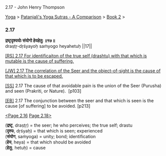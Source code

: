 2.17 - John Henry Thompson 

[Yoga](../../../yoga.md)‎ > ‎[Patanjali's Yoga Sutras - A Comparison](../../patanjani.md)‎ > ‎[Book 2](../book-2.md)‎ > ‎

### 2.17

**द्रष्टृदृश्ययोः संयोगो हेयहेतुः ॥१७॥**  
draṣṭṛ-dṛśyayoḥ saṁyogo heyahetuḥ ||17||  
  
  
[\[RS\] 2.17 For identificaiton of the true self (drashtu) with that which is mutable is the cause of suffering.](http://www.ashtangayoga.info/philosophy/yoga-sutra-patanjali/chapter-2/item/drashtri-drishyayoh-sanyogo-heyahetuh-17/)  
  
[\[JW\] 2.17 The correlation of the Seer and the object-of-sight is the cause of that which is to be escaped.](http://books.google.com/books?id=YzFImjtOxUwC&pg=PA140&ci=155%2C404%2C746%2C54&source=bookclip)  
  
[\[SS\]](http://www.amazon.com/Yoga-Sutras-Patanjali-Commentary-Satchidananda/dp/0932040381) 2.17 The cause of that avoidable pain is the union of the Seer (Purusha) and seen (Prakriti, or Nature).  \[p103\]  
  
[\[EB\]](http://www.amazon.com/Yoga-Sutras-Patanjali-Translation-Commentary/dp/0865477361/ref=sr_1_1?ie=UTF8&s=books&qid=1250508322&sr=1-1) 2.17 The conjunction between the seer and that which is seen is the cause \[of suffering\] to be avoided. \[p213\]  
  
[<Page 2.16](216.md)  [Page 2.18>](218.md)  
  

(**द्रष्टृ**, draṣṭṛ) = the seer; he who perceives; the true self; drastu  
(**दृश्यः**, dṛśyaḥ) = that which is seen; experienced  
(**संयोग**, saṁyoga) = unity; bond; identification  
(**हेय**, heya) = that which should be avoided  
(**हेतुः**, hetuḥ) = cause

